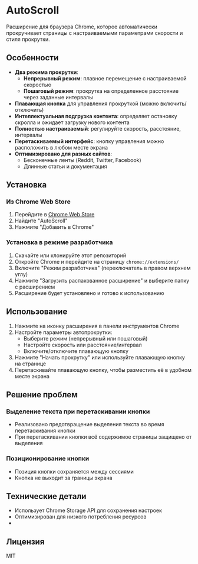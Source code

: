 # AutoScroll

Расширение для браузера Chrome, которое автоматически прокручивает страницы с настраиваемыми параметрами скорости и стиля прокрутки.

## Особенности

- **Два режима прокрутки**:
  - **Непрерывный режим**: плавное перемещение с настраиваемой скоростью
  - **Пошаговый режим**: прокрутка на определенное расстояние через заданные интервалы
- **Плавающая кнопка** для управления прокруткой (можно включить/отключить)
- **Интеллектуальная подгрузка контента**: определяет остановку скролла и ожидает загрузку нового контента
- **Полностью настраиваемый**: регулируйте скорость, расстояние, интервалы
- **Перетаскиваемый интерфейс**: кнопку управления можно расположить в любом месте экрана
- **Оптимизировано для разных сайтов**:
  - Бесконечные ленты (Reddit, Twitter, Facebook)
  - Длинные статьи и документация

## Установка

### Из Chrome Web Store

1. Перейдите в [Chrome Web Store](https://chrome.google.com/webstore/)
2. Найдите "AutoScroll" 
3. Нажмите "Добавить в Chrome"

### Установка в режиме разработчика

1. Скачайте или клонируйте этот репозиторий
2. Откройте Chrome и перейдите на страницу `chrome://extensions/`
3. Включите "Режим разработчика" (переключатель в правом верхнем углу)
4. Нажмите "Загрузить распакованное расширение" и выберите папку с расширением
5. Расширение будет установлено и готово к использованию

## Использование

1. Нажмите на иконку расширения в панели инструментов Chrome
2. Настройте параметры автопрокрутки:
   - Выберите режим (непрерывный или пошаговый)
   - Настройте скорость или расстояние/интервал
   - Включите/отключите плавающую кнопку
3. Нажмите "Начать прокрутку" или используйте плавающую кнопку на странице
4. Перетаскивайте плавающую кнопку, чтобы разместить её в удобном месте экрана

## Решение проблем

### Выделение текста при перетаскивании кнопки
- Реализовано предотвращение выделения текста во время перетаскивания кнопки
- При перетаскивании кнопки всё содержимое страницы защищено от выделения

### Позиционирование кнопки
- Позиция кнопки сохраняется между сессиями
- Кнопка не выходит за границы экрана

## Технические детали

- Использует Chrome Storage API для сохранения настроек
- Оптимизирован для низкого потребления ресурсов
- 
## Лицензия

MIT 